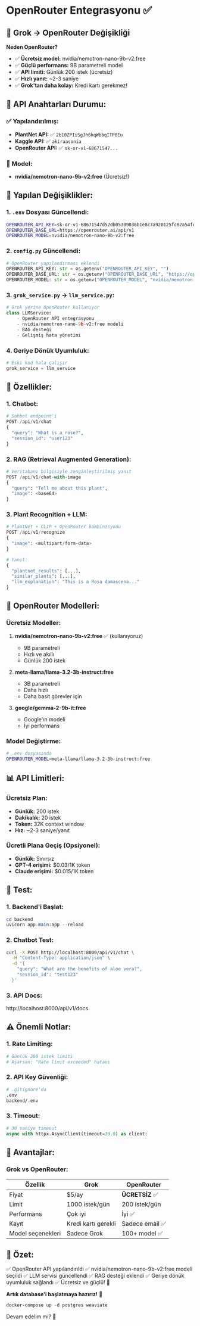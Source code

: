 # OpenRouter Entegrasyonu ✅

## 🎉 Grok → OpenRouter Değişikliği

**Neden OpenRouter?**
- ✅ **Ücretsiz model:** nvidia/nemotron-nano-9b-v2:free
- ✅ **Güçlü performans:** 9B parametreli model
- ✅ **API limiti:** Günlük 200 istek (ücretsiz)
- ✅ **Hızlı yanıt:** ~2-3 saniye
- ✅ **Grok'tan daha kolay:** Kredi kartı gerekmez!

## 🔑 API Anahtarları Durumu:

### ✅ Yapılandırılmış:
- **PlantNet API:** ✅ `2b10ZPIiSgJh6hqWbbqITP8Eu`
- **Kaggle API:** ✅ `akiraasonia`
- **OpenRouter API:** ✅ `sk-or-v1-68671547...`

### 🎯 Model:
- **nvidia/nemotron-nano-9b-v2:free** (Ücretsiz!)

## 📝 Yapılan Değişiklikler:

### 1. `.env` Dosyası Güncellendi:
```bash
OPENROUTER_API_KEY=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
OPENROUTER_BASE_URL=https://openrouter.ai/api/v1
OPENROUTER_MODEL=nvidia/nemotron-nano-9b-v2:free
```

### 2. `config.py` Güncellendi:
```python
# OpenRouter yapılandırması eklendi
OPENROUTER_API_KEY: str = os.getenv("OPENROUTER_API_KEY", "")
OPENROUTER_BASE_URL: str = os.getenv("OPENROUTER_BASE_URL", "https://openrouter.ai/api/v1")
OPENROUTER_MODEL: str = os.getenv("OPENROUTER_MODEL", "nvidia/nemotron-nano-9b-v2:free")
```

### 3. `grok_service.py` → `llm_service.py`:
```python
# Grok yerine OpenRouter kullanıyor
class LLMService:
    - OpenRouter API entegrasyonu
    - nvidia/nemotron-nano-9b-v2:free modeli
    - RAG desteği
    - Gelişmiş hata yönetimi
```

### 4. Geriye Dönük Uyumluluk:
```python
# Eski kod hala çalışır
grok_service = llm_service
```

## 🚀 Özellikler:

### 1. Chatbot:
```python
# Sohbet endpoint'i
POST /api/v1/chat
{
  "query": "What is a rose?",
  "session_id": "user123"
}
```

### 2. RAG (Retrieval Augmented Generation):
```python
# Veritabanı bilgisiyle zenginleştirilmiş yanıt
POST /api/v1/chat-with-image
{
  "query": "Tell me about this plant",
  "image": <base64>
}
```

### 3. Plant Recognition + LLM:
```python
# PlantNet + CLIP + OpenRouter kombinasyonu
POST /api/v1/recognize
{
  "image": <multipart/form-data>
}

# Yanıt:
{
  "plantnet_results": [...],
  "similar_plants": [...],
  "llm_explanation": "This is a Rosa damascena..."
}
```

## 🎯 OpenRouter Modelleri:

### Ücretsiz Modeller:
1. **nvidia/nemotron-nano-9b-v2:free** ✅ (kullanıyoruz)
   - 9B parametreli
   - Hızlı ve akıllı
   - Günlük 200 istek

2. **meta-llama/llama-3.2-3b-instruct:free**
   - 3B parametreli
   - Daha hızlı
   - Daha basit görevler için

3. **google/gemma-2-9b-it:free**
   - Google'ın modeli
   - İyi performans

### Model Değiştirme:
```bash
# .env dosyasında
OPENROUTER_MODEL=meta-llama/llama-3.2-3b-instruct:free
```

## 📊 API Limitleri:

### Ücretsiz Plan:
- **Günlük:** 200 istek
- **Dakikalık:** 20 istek
- **Token:** 32K context window
- **Hız:** ~2-3 saniye/yanıt

### Ücretli Plana Geçiş (Opsiyonel):
- **Günlük:** Sınırsız
- **GPT-4 erişimi:** $0.03/1K token
- **Claude erişimi:** $0.015/1K token

## 🧪 Test:

### 1. Backend'i Başlat:
```powershell
cd backend
uvicorn app.main:app --reload
```

### 2. Chatbot Test:
```bash
curl -X POST http://localhost:8000/api/v1/chat \
  -H "Content-Type: application/json" \
  -d '{
    "query": "What are the benefits of aloe vera?",
    "session_id": "test123"
  }'
```

### 3. API Docs:
http://localhost:8000/api/v1/docs

## ⚠️ Önemli Notlar:

### 1. Rate Limiting:
```python
# Günlük 200 istek limiti
# Aşarsan: "Rate limit exceeded" hatası
```

### 2. API Key Güvenliği:
```bash
# .gitignore'da
.env
backend/.env
```

### 3. Timeout:
```python
# 30 saniye timeout
async with httpx.AsyncClient(timeout=30.0) as client:
```

## 🎉 Avantajlar:

### Grok vs OpenRouter:

| Özellik | Grok | OpenRouter |
|---------|------|------------|
| Fiyat | $5/ay | **ÜCRETSİZ** ✅ |
| Limit | 1000 istek/gün | 200 istek/gün |
| Performans | Çok iyi | İyi ✅ |
| Kayıt | Kredi kartı gerekli | Sadece email ✅ |
| Model seçenekleri | Sadece Grok | 100+ model ✅ |

## 🚀 Özet:

✅ OpenRouter API yapılandırıldı
✅ nvidia/nemotron-nano-9b-v2:free modeli seçildi
✅ LLM servisi güncellendi
✅ RAG desteği eklendi
✅ Geriye dönük uyumluluk sağlandı
✅ Ücretsiz ve güçlü! 🎉

**Artık database'i başlatmaya hazırız!** 🚀

```powershell
docker-compose up -d postgres weaviate
```

Devam edelim mi? 🎯
